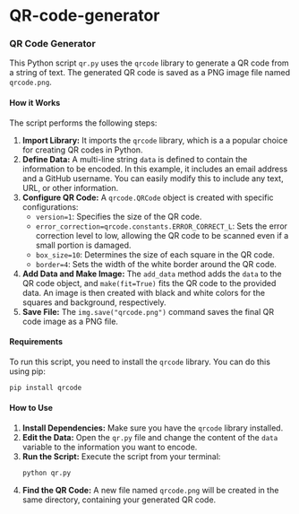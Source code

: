 # QR-code-generator
### QR Code Generator

This Python script `qr.py` uses the `qrcode` library to generate a QR code from a string of text. The generated QR code is saved as a PNG image file named `qrcode.png`.

#### How it Works

The script performs the following steps:

1.  **Import Library:** It imports the `qrcode` library, which is a a popular choice for creating QR codes in Python.
2.  **Define Data:** A multi-line string `data` is defined to contain the information to be encoded. In this example, it includes an email address and a GitHub username. You can easily modify this to include any text, URL, or other information.
3.  **Configure QR Code:** A `qrcode.QRCode` object is created with specific configurations:
      * `version=1`: Specifies the size of the QR code.
      * `error_correction=qrcode.constants.ERROR_CORRECT_L`: Sets the error correction level to low, allowing the QR code to be scanned even if a small portion is damaged.
      * `box_size=10`: Determines the size of each square in the QR code.
      * `border=4`: Sets the width of the white border around the QR code.
4.  **Add Data and Make Image:** The `add_data` method adds the `data` to the QR code object, and `make(fit=True)` fits the QR code to the provided data. An image is then created with black and white colors for the squares and background, respectively.
5.  **Save File:** The `img.save("qrcode.png")` command saves the final QR code image as a PNG file.

#### Requirements

To run this script, you need to install the `qrcode` library. You can do this using pip:

```bash
pip install qrcode
```

#### How to Use

1.  **Install Dependencies:** Make sure you have the `qrcode` library installed.
2.  **Edit the Data:** Open the `qr.py` file and change the content of the `data` variable to the information you want to encode.
3.  **Run the Script:** Execute the script from your terminal:
    ```bash
    python qr.py
    ```
4.  **Find the QR Code:** A new file named `qrcode.png` will be created in the same directory, containing your generated QR code.
